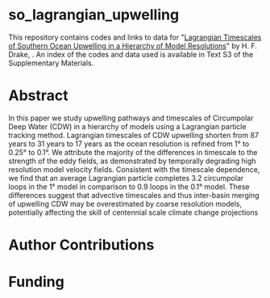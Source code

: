 # so_lagrangian_upwelling
This repository contains codes and links to data for "[Lagrangian Timescales of Southern Ocean Upwelling in a Hierarchy of Model Resolutions](http://rdcu.be/FZij)" by H. F. Drake, . An index of the codes and data used is available in Text S3 of the Supplementary Materials.

# Abstract

In this paper we study upwelling pathways and timescales of Circumpolar Deep Water (CDW) in a hierarchy of models using a Lagrangian particle tracking method. Lagrangian timescales of CDW upwelling shorten from 87 years to 31 years to 17 years as the ocean resolution is refined from 1° to 0.25° to 0.1°. We attribute the majority of the differences in timescale to the strength of the eddy fields, as demonstrated by temporally degrading high resolution model velocity fields. Consistent with the timescale dependence, we find that an average Lagrangian particle completes 3.2 circumpolar loops in the 1° model in comparison to 0.9 loops in the 0.1° model. These differences suggest that advective timescales and thus inter-basin merging of upwelling CDW may be overestimated by coarse resolution models, potentially affecting the skill of centennial scale climate change projections

# Author Contributions

# Funding
